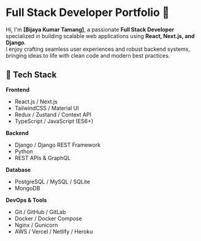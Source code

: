 # Full Stack Developer Portfolio 🚀

Hi, I'm **[Bijaya Kumar Tamang]**, a passionate **Full Stack Developer** specialized in building scalable web applications using **React, Next.js, and Django**.  
I enjoy crafting seamless user experiences and robust backend systems, bringing ideas to life with clean code and modern best practices.


## 🔧 Tech Stack

**Frontend**
- React.js / Next.js  
- TailwindCSS / Material UI  
- Redux / Zustand / Context API  
- TypeScript / JavaScript (ES6+)  

**Backend**
- Django / Django REST Framework  
- Python  
- REST APIs & GraphQL  

**Database**
- PostgreSQL / MySQL / SQLite  
- MongoDB  

**DevOps & Tools**
- Git / GitHub / GitLab  
- Docker / Docker Compose  
- Nginx / Gunicorn  
- AWS / Vercel / Netlify / Heroku  

